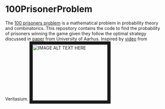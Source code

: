 # 100PrisonerProblem

The [100 prisoners problem](https://en.wikipedia.org/wiki/100_prisoners_problem) is a mathematical problem in probability theory and combinatorics. This repository contains the code to find the probability of prisoners winning the game given they follow the optimal strategy discussed in [paper](https://www.brics.dk/RS/03/44/BRICS-RS-03-44.pdf) from University of Aarhus. Inspired by [video](https://www.youtube.com/watch?v=iSNsgj1OCLA) from Veritasium. <img src="http://img.youtube.com/vi/iSNsgj1OCLA/0.jpg" 
alt="IMAGE ALT TEXT HERE" width="240" height="180" border="10" />
